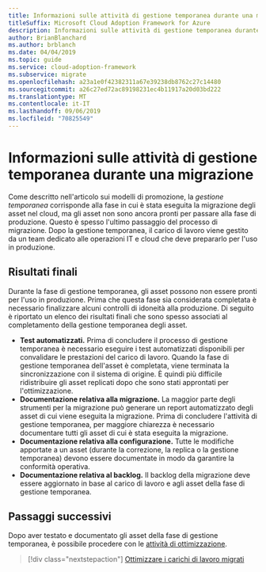 ```yaml
---
title: Informazioni sulle attività di gestione temporanea durante una migrazione
titleSuffix: Microsoft Cloud Adoption Framework for Azure
description: Informazioni sulle attività di gestione temporanea durante una migrazione
author: BrianBlanchard
ms.author: brblanch
ms.date: 04/04/2019
ms.topic: guide
ms.service: cloud-adoption-framework
ms.subservice: migrate
ms.openlocfilehash: a23a1e0f42382311a67e39238db8762c27c14480
ms.sourcegitcommit: a26c27ed72ac89198231ec4b11917a20d03bd222
ms.translationtype: MT
ms.contentlocale: it-IT
ms.lasthandoff: 09/06/2019
ms.locfileid: "70825549"
---
```

# <a name="understand-staging-activities-during-a-migration"></a>Informazioni sulle attività di gestione temporanea durante una migrazione

Come descritto nell'articolo sui modelli di promozione, la *gestione temporanea* corrisponde alla fase in cui è stata eseguita la migrazione degli asset nel cloud, ma gli asset non sono ancora pronti per passare alla fase di produzione. Questo è spesso l'ultimo passaggio del processo di migrazione. Dopo la gestione temporanea, il carico di lavoro viene gestito da un team dedicato alle operazioni IT e cloud che deve prepararlo per l'uso in produzione.

## <a name="deliverables"></a>Risultati finali

Durante la fase di gestione temporanea, gli asset possono non essere pronti per l'uso in produzione. Prima che questa fase sia considerata completata è necessario finalizzare alcuni controlli di idoneità alla produzione. Di seguito è riportato un elenco dei risultati finali che sono spesso associati al completamento della gestione temporanea degli asset.

- **Test automatizzati.** Prima di concludere il processo di gestione temporanea è necessario eseguire i test automatizzati disponibili per convalidare le prestazioni del carico di lavoro. Quando la fase di gestione temporanea dell'asset è completata, viene terminata la sincronizzazione con il sistema di origine. È quindi più difficile ridistribuire gli asset replicati dopo che sono stati approntati per l'ottimizzazione.
- **Documentazione relativa alla migrazione.** La maggior parte degli strumenti per la migrazione può generare un report automatizzato degli asset di cui viene eseguita la migrazione. Prima di concludere l'attività di gestione temporanea, per maggiore chiarezza è necessario documentare tutti gli asset di cui è stata eseguita la migrazione.
- **Documentazione relativa alla configurazione.** Tutte le modifiche apportate a un asset (durante la correzione, la replica o la gestione temporanea) devono essere documentate in modo da garantire la conformità operativa.
- **Documentazione relativa al backlog.** Il backlog della migrazione deve essere aggiornato in base al carico di lavoro e agli asset della fase di gestione temporanea.

## <a name="next-steps"></a>Passaggi successivi

Dopo aver testato e documentato gli asset della fase di gestione temporanea, è possibile procedere con le [attività di ottimizzazione](../optimize/index.md).

> [!div class="nextstepaction"]
> [Ottimizzare i carichi di lavoro migrati](../optimize/index.md)

